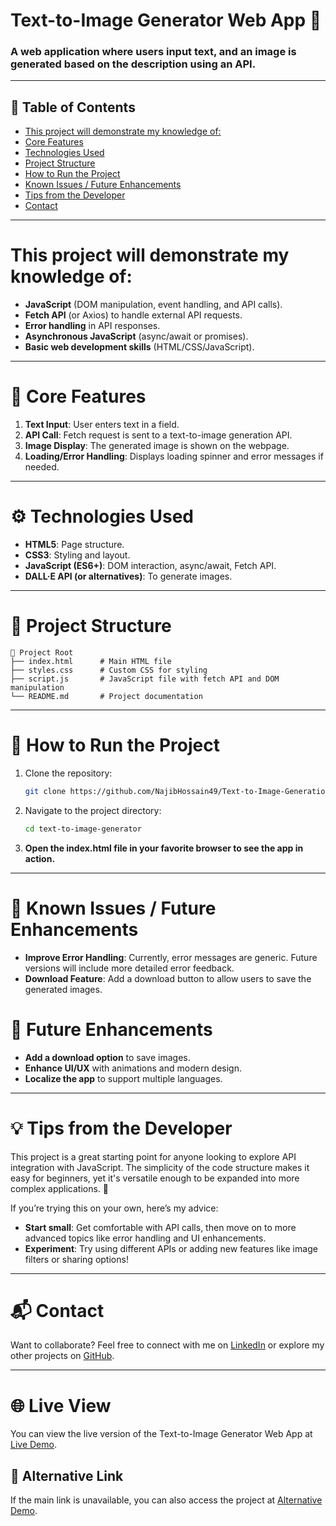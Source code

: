 # **Text-to-Image Generator Web App 🎨**

### **A web application where users input text, and an image is generated based on the description using an API.**

---

## 📖 Table of Contents
- [This project will demonstrate my knowledge of:](#this-project-will-demonstrate-my-knowledge-of)
- [Core Features](#core-features)
- [Technologies Used](#technologies-used)
- [Project Structure](#project-structure)
- [How to Run the Project](#how-to-run-the-project)
- [Known Issues / Future Enhancements](#known-issues--future-enhancements)
- [Tips from the Developer](#tips-from-the-developer)
- [Contact](#contact)

---

# **This project will demonstrate my knowledge of:**
- **JavaScript** (DOM manipulation, event handling, and API calls).
- **Fetch API** (or Axios) to handle external API requests.
- **Error handling** in API responses.
- **Asynchronous JavaScript** (async/await or promises).
- **Basic web development skills** (HTML/CSS/JavaScript).

---

# 🚀 **Core Features**

1. **Text Input**: User enters text in a field.
2. **API Call**: Fetch request is sent to a text-to-image generation API.
3. **Image Display**: The generated image is shown on the webpage.
4. **Loading/Error Handling**: Displays loading spinner and error messages if needed.

---

# ⚙️ **Technologies Used**

- **HTML5**: Page structure.
- **CSS3**: Styling and layout.
- **JavaScript (ES6+)**: DOM interaction, async/await, Fetch API.
- **DALL·E API (or alternatives)**: To generate images.

---

# 📂 **Project Structure**
```
📂 Project Root
├── index.html      # Main HTML file
├── styles.css      # Custom CSS for styling
├── script.js       # JavaScript file with fetch API and DOM manipulation
└── README.md       # Project documentation

```

---

# 🚀 **How to Run the Project**

1. Clone the repository:
    ```bash
    git clone https://github.com/NajibHossain49/Text-to-Image-Generation-Web-App.git
    ```

2. Navigate to the project directory:
    ```bash
    cd text-to-image-generator
    ```

3. **Open the index.html file in your favorite browser to see the app in action.**

---

# 🚨 **Known Issues / Future Enhancements**

- **Improve Error Handling**: Currently, error messages are generic. Future versions will include more detailed error feedback.
- **Download Feature**: Add a download button to allow users to save the generated images.

# 🌱 **Future Enhancements**

- **Add a download option** to save images.
- **Enhance UI/UX** with animations and modern design.
- **Localize the app** to support multiple languages.

---

# 💡 **Tips from the Developer**

This project is a great starting point for anyone looking to explore API integration with JavaScript. The simplicity of the code structure makes it easy for beginners, yet it's versatile enough to be expanded into more complex applications. 🎯

If you’re trying this on your own, here’s my advice:

- **Start small**: Get comfortable with API calls, then move on to more advanced topics like error handling and UI enhancements.
- **Experiment**: Try using different APIs or adding new features like image filters or sharing options!

---

# 📬 **Contact**

Want to collaborate? Feel free to connect with me on [LinkedIn](https://www.linkedin.com/in/md-najib-hossain/) or explore my other projects on [GitHub](https://github.com/NajibHossain49).

---

# 🌐 **Live View**

You can view the live version of the Text-to-Image Generator Web App at [Live Demo](https://najibhossain49.github.io/Text-to-Image-Generation-Web-App/).

## 🔗 **Alternative Link**

If the main link is unavailable, you can also access the project at [Alternative Demo](Text-to-Image-Generator.surge.sh).


